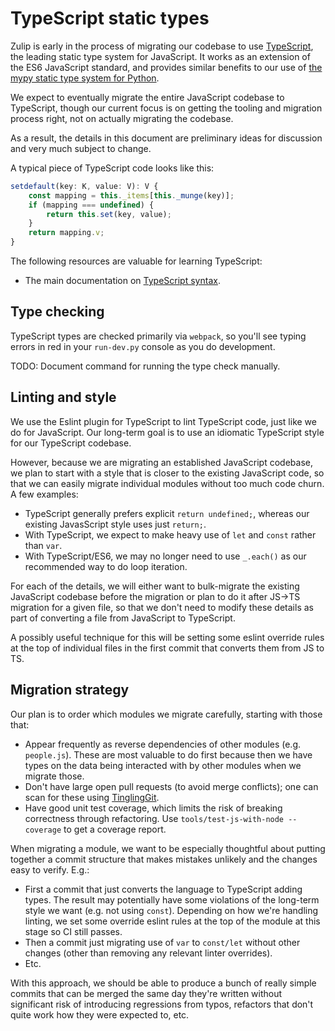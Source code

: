 # TypeScript static types

Zulip is early in the process of migrating our codebase to use
[TypeScript](https://www.typescriptlang.org/), the leading static type
system for JavaScript.  It works as an extension of the ES6 JavaScript
standard, and provides similar benefits to our use of
[the mypy static type system for Python](../testing/mypy.html).

We expect to eventually migrate the entire JavaScript codebase to
TypeScript, though our current focus is on getting the tooling and
migration process right, not on actually migrating the codebase.

As a result, the details in this document are preliminary ideas for
discussion and very much subject to change.

A typical piece of TypeScript code looks like this:

``` ts
setdefault(key: K, value: V): V {
    const mapping = this._items[this._munge(key)];
    if (mapping === undefined) {
        return this.set(key, value);
    }
    return mapping.v;
}
```

The following resources are valuable for learning TypeScript:

* The main documentation on [TypeScript syntax][typescript-handbook].


## Type checking

TypeScript types are checked primarily via `webpack`, so you'll see
typing errors in red in your `run-dev.py` console as you do
development.

TODO: Document command for running the type check manually.

## Linting and style

We use the Eslint plugin for TypeScript to lint TypeScript code, just
like we do for JavaScript.  Our long-term goal is to use an idiomatic
TypeScript style for our TypeScript codebase.

However, because we are migrating an established JavaScript codebase,
we plan to start with a style that is closer to the existing
JavaScript code, so that we can easily migrate individual modules
without too much code churn.  A few examples:

* TypeScript generally prefers explicit `return undefined;`, whereas
  our existing JavasScript style uses just `return;`.
* With TypeScript, we expect to make heavy use of `let` and `const`
  rather than `var`.
* With TypeScript/ES6, we may no longer need to use `_.each()` as our
  recommended way to do loop iteration.

For each of the details, we will either want to bulk-migrate the
existing JavaScript codebase before the migration or plan to do it
after JS->TS migration for a given file, so that we don't need to
modify these details as part of converting a file from JavaScript to
TypeScript.

A possibly useful technique for this will be setting some eslint
override rules at the top of individual files in the first commit that
converts them from JS to TS.

## Migration strategy

Our plan is to order which modules we migrate carefully, starting with
those that:

* Appear frequently as reverse dependencies of other modules
  (e.g. `people.js`).  These are most valuable to do first because
  then we have types on the data being interacted with by other
  modules when we migrate those.
* Don't have large open pull requests (to avoid merge conflicts); one
  can scan for these using [TinglingGit](https://github.com/zulip/TinglingGit).
* Have good unit test coverage, which limits the risk of breaking
  correctness through refactoring.  Use `tools/test-js-with-node
  --coverage` to get a coverage report.

When migrating a module, we want to be especially thoughtful about
putting together a commit structure that makes mistakes unlikely and
the changes easy to verify.  E.g.:

* First a commit that just converts the language to TypeScript adding
  types.  The result may potentially have some violations of the
  long-term style we want (e.g. not using `const`).  Depending on how
  we're handling linting, we set some override eslint rules at the top
  of the module at this stage so CI still passes.
* Then a commit just migrating use of `var` to `const/let` without
  other changes (other than removing any relevant linter overrides).
* Etc.

With this approach, we should be able to produce a bunch of really
simple commits that can be merged the same day they're written without
significant risk of introducing regressions from typos, refactors that
don't quite work how they were expected to, etc.

[typescript-handbook]: https://www.typescriptlang.org/docs/handbook/basic-types.html

